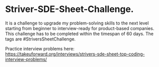 # Striver-SDE-Sheet-Challenge.
It is a challenge to upgrade my problem-solving skills to the next level starting from beginner to interview-ready for product-based companies. This challenge has to be completed within the timespan of 60 days. The tags are #StriversSheetChallenge.

Practice interview problems here:
https://takeuforward.org/interviews/strivers-sde-sheet-top-coding-interview-problems/
